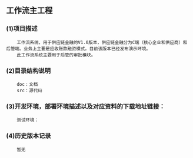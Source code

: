 
工作流主工程
-------
### (1)项目描述
        工作流系统，用于供应链金融的V1.0版本，供应链金融分为C端（核心企业和供应商）和后管端。业务上主要是应收账款融资模式。目前该版本已经发布演示环境。
        此工作流系统主要用于后管的审批模块。
        
### (2)目录结构说明
        doc：文档
        src：源代码

### (3)开发环境，部署环境描述以及对应资料的下载地址链接：
        测试环境：

     
  
### (4)历史版本记录  
        暂无